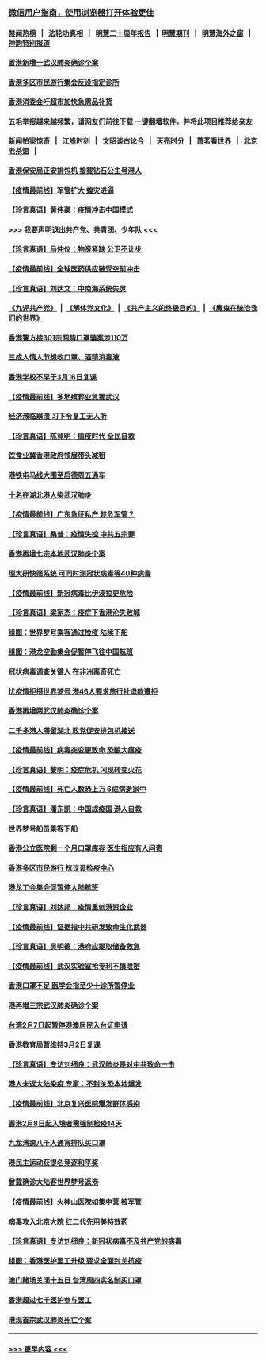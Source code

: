 ### [微信用户指南，使用浏览器打开体验更佳](https://github.com/gfw-breaker/banned-news1/blob/master/indexes/wechat-guide.md?t=0)
#### [禁闻热榜](热点新闻.md?t=0)  &nbsp;&nbsp;|&nbsp;&nbsp; [法轮功真相](https://github.com/gfw-breaker/truth/blob/master/README.md?t=0) &nbsp;&nbsp;|&nbsp;&nbsp; [明慧二十周年报告](https://github.com/gfw-breaker/mh-reports/blob/master/README.md?t=0) &nbsp;&nbsp;|&nbsp;&nbsp;[明慧期刊](https://github.com/gfw-breaker/mh-qikan) &nbsp;&nbsp;|&nbsp;&nbsp; [明慧海外之窗](https://github.com/gfw-breaker/mh-news/blob/master/README.md?t=0) &nbsp;&nbsp;|&nbsp;&nbsp; [神韵特别报道](https://github.com/gfw-breaker/mh-news/blob/master/shenyun.md?t=0)
#### [香港新增一武汉肺炎确诊个案](../pages/nsc415/n11874044.md?t=02172044) 
#### [香港多区市民游行集会反设指定诊所](../pages/nsc415/n11874017.md?t=02172044) 
#### [香港消委会吁超市加快急需品补货](../pages/nsc415/n11874003.md?t=02172044) 
#### 五毛举报越来越频繁，请网友们前往下载 [一键翻墙软件](https://github.com/gfw-breaker/ssr-accounts)，并将此项目推荐给亲友
#### [新闻拍案惊奇](https://github.com/gfw-breaker/banned-news1/blob/master/pages/link4.md) &nbsp;&nbsp;|&nbsp;&nbsp; [江峰时刻](https://github.com/gfw-breaker/banned-news1/blob/master/pages/link4.md) &nbsp;&nbsp;|&nbsp;&nbsp; [文昭谈古论今](https://github.com/gfw-breaker/banned-news1/blob/master/pages/link4.md) &nbsp;&nbsp;|&nbsp;&nbsp; [天亮时分](https://github.com/gfw-breaker/banned-news1/blob/master/pages/link4.md) &nbsp;&nbsp;|&nbsp;&nbsp; [萧茗看世界](https://github.com/gfw-breaker/banned-news1/blob/master/pages/link4.md) &nbsp;&nbsp;|&nbsp;&nbsp; [北京老茶馆](https://github.com/gfw-breaker/banned-news1/blob/master/pages/link4.md) &nbsp;&nbsp;|&nbsp;&nbsp; 
#### [香港保安局正安排包机 接载钻石公主号港人](../pages/nsc415/n11873932.md?t=02172044) 
#### [【疫情最前线】军管扩大 蝗灾进逼](../pages/nsc415/n11873780.md?t=02172044) 
#### [【珍言真语】黄伟豪：疫情冲击中国模式](../pages/nsc415/n11873482.md?t=02172044) 
#### [>>> 我要声明退出共产党、共青团、少年队 <<<](https://github.com/begood0513/goodnews/blob/master/quit/letter.md) 
#### [【珍言真语】马仲仪：物资紧缺 公卫不让步](../pages/nsc415/n11872315.md?t=02172044) 
#### [【疫情最前线】全球医药供应链受空前冲击](../pages/nsc415/n11869614.md?t=02172044) 
#### [【珍言真语】刘达文：中南海系统失灵](../pages/nsc415/n11869465.md?t=02172044) 
#### [《九评共产党》](https://github.com/begood0513/9ping.md/blob/master/README.md) &nbsp;|&nbsp; [《解体党文化》](../../../../jtdwh.md/blob/master/README.md)  &nbsp;|&nbsp; [《共产主义的终极目的》](../../../../gczydzjmd.md/blob/master/README.md) &nbsp;|&nbsp; [《魔鬼在统治我们的世界》](../../../../mgztzwmdsj.md/blob/master/README.md) 
#### [香港警方接301宗网购口罩骗案涉110万](../pages/nsc415/n11867572.md?t=02172044) 
#### [三成人情人节想收口罩、酒精消毒液](../pages/nsc415/n11867523.md?t=02172044) 
#### [香港学校不早于3月16日复课](../pages/nsc415/n11867498.md?t=02172044) 
#### [【疫情最前线】多地殡葬业急援武汉](../pages/nsc415/n11866914.md?t=02172044) 
#### [经济濒临崩溃 习下令复工无人听](../pages/nsc415/n11867269.md?t=02172044) 
#### [【珍言真语】陈竟明：瘟疫时代 全民自救](../pages/nsc415/n11866765.md?t=02172044) 
#### [饮食业冀香港政府领展带头减租](../pages/nsc415/n11864876.md?t=02172044) 
#### [港铁屯马线大围至启德周五通车](../pages/nsc415/n11864842.md?t=02172044) 
#### [十名在湖北港人染武汉肺炎](../pages/nsc415/n11864807.md?t=02172044) 
#### [【疫情最前线】广东急征私产 趁危军管？](../pages/nsc415/n11864205.md?t=02172044) 
#### [【珍言真语】桑普：疫情失控 中共五宗罪](../pages/nsc415/n11864157.md?t=02172044) 
#### [香港再增七宗本地武汉肺炎个案](../pages/nsc415/n11862405.md?t=02172044) 
#### [理大研快筛系统 可同时测冠状病毒等40种病毒](../pages/nsc415/n11862376.md?t=02172044) 
#### [【疫情最前线】新冠病毒比伊波拉更危险](../pages/nsc415/n11862199.md?t=02172044) 
#### [【珍言真语】梁家杰：疫症下香港沦失败城](../pages/nsc415/n11861588.md?t=02172044) 
#### [组图：世界梦号乘客通过检疫 陆续下船](../pages/nsc415/n11858302.md?t=02172044) 
#### [组图：港龙空勤集会促暂停飞往中国航班](../pages/nsc415/n11858190.md?t=02172044) 
#### [冠状病毒调查关键人 在非洲离奇死亡](../pages/nsc415/n11859798.md?t=02172044) 
#### [忧疫情拒搭世界梦号 港46人要求旅行社退款遭拒](../pages/nsc415/n11859849.md?t=02172044) 
#### [香港再增两武汉肺炎确诊个案](../pages/nsc415/n11859833.md?t=02172044) 
#### [二千多港人滞留湖北 政党促安排包机接送](../pages/nsc415/n11859831.md?t=02172044) 
#### [【疫情最前线】病毒突变更致命 恐酿大瘟疫](../pages/nsc415/n11859604.md?t=02172044) 
#### [【珍言真语】黎明：疫症危机 闪现转变火花](../pages/nsc415/n11859199.md?t=02172044) 
#### [【疫情最前线】死亡人数恐上万 6成病逝家中](../pages/nsc415/n11856687.md?t=02172044) 
#### [【珍言真语】潘东凯：中国成疫国 港人自救](../pages/nsc415/n11856962.md?t=02172044) 
#### [世界梦号船员乘客下船](../pages/nsc415/n11856883.md?t=02172044) 
#### [香港公立医院剩一个月口罩库存 医生指应有人问责](../pages/nsc415/n11856875.md?t=02172044) 
#### [香港多区市民游行 抗议设检疫中心](../pages/nsc415/n11856866.md?t=02172044) 
#### [港龙工会集会促暂停大陆航班](../pages/nsc415/n11856840.md?t=02172044) 
#### [【珍言真语】刘达邦：疫情重创港资企业](../pages/nsc415/n11854274.md?t=02172044) 
#### [【疫情最前线】证据指中共研发致命生化武器](../pages/nsc415/n11853087.md?t=02172044) 
#### [【珍言真语】吴明德：港府应提取储备救急](../pages/nsc415/n11852734.md?t=02172044) 
#### [【疫情最前线】武汉实验室抢专利不慎泄密](../pages/nsc415/n11850310.md?t=02172044) 
#### [香港口罩不足 医学会指至少十诊所暂停业](../pages/nsc415/n11850301.md?t=02172044) 
#### [港再增三宗武汉肺炎确诊个案](../pages/nsc415/n11850328.md?t=02172044) 
#### [台湾2月7日起暂停港澳居民入台证申请](../pages/nsc415/n11850304.md?t=02172044) 
#### [香港教育局暂维持3月2日复课](../pages/nsc415/n11850260.md?t=02172044) 
#### [【珍言真语】专访刘细良：武汉肺炎是对中共致命一击](../pages/nsc415/n11849934.md?t=02172044) 
#### [港人未返大陆染疫 专家：不封关恐本地爆发](../pages/nsc415/n11848021.md?t=02172044) 
#### [【疫情最前线】北京复兴医院爆发群体感染](../pages/nsc415/n11847626.md?t=02172044) 
#### [香港2月8日起入境者需强制检疫14天](../pages/nsc415/n11847658.md?t=02172044) 
#### [九龙湾逾八千人通宵排队买口罩](../pages/nsc415/n11847647.md?t=02172044) 
#### [港民主运动获提名竞逐和平奖](../pages/nsc415/n11847633.md?t=02172044) 
#### [曾载确诊大陆客世界梦号返港](../pages/nsc415/n11847608.md?t=02172044) 
#### [【疫情最前线】火神山医院如集中营 被军管](../pages/nsc415/n11847524.md?t=02172044) 
#### [病毒攻入北京大院 红二代先用美特效药](../pages/nsc415/n11847427.md?t=02172044) 
#### [【珍言真语】专访刘细良：新冠状病毒不及共产党的病毒](../pages/nsc415/n11847164.md?t=02172044) 
#### [组图：香港医护罢工升级 要求全面封关抗疫](../pages/nsc415/n11844107.md?t=02172044) 
#### [澳门赌场关闭十五日 台湾周四实名制买口罩](../pages/nsc415/n11845083.md?t=02172044) 
#### [香港超过七千医护参与罢工](../pages/nsc415/n11845051.md?t=02172044) 
#### [港现首宗武汉肺炎死亡个案](../pages/nsc415/n11844998.md?t=02172044) 

----
#### [ >>> 更早内容 <<< ](../indexes/nsc415-earlier.md)
